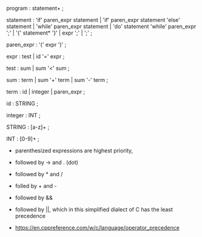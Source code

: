 program
   : statement+
   ;

statement
   : 'if' paren_expr statement
   | 'if' paren_expr statement 'else' statement
   | 'while' paren_expr statement
   | 'do' statement 'while' paren_expr ';'
   | '{' statement* '}'
   | expr ';'
   | ';'
   ;

paren_expr
   : '(' expr ')'
   ;

expr
   : test
   | id '=' expr
   ;

test
   : sum
   | sum '<' sum
   ;

sum
   : term
   | sum '+' term
   | sum '-' term
   ;

term
   : id
   | integer
   | paren_expr
   ;

id
   : STRING
   ;

integer
   : INT
   ;


STRING
   : [a-z]+
   ;

INT
   : [0-9]+
   ;


- parenthesized expressions are highest priority,
- followed by -> and . (dot)
- followed by * and /
- folled by + and -
- followed by &&
- followed by ||, which in this simplified dialect of C has the least precedence

- https://en.cppreference.com/w/c/language/operator_precedence
